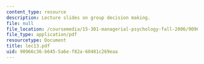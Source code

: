 ```yaml
---
content_type: resource
description: Lecture slides on group decision making.
file: null
file_location: /coursemedia/15-301-managerial-psychology-fall-2006/90966c36b6455a6ef82a60481c269eaa_lec13.pdf
file_type: application/pdf
resourcetype: Document
title: lec13.pdf
uid: 90966c36-b645-5a6e-f82a-60481c269eaa
---
```

